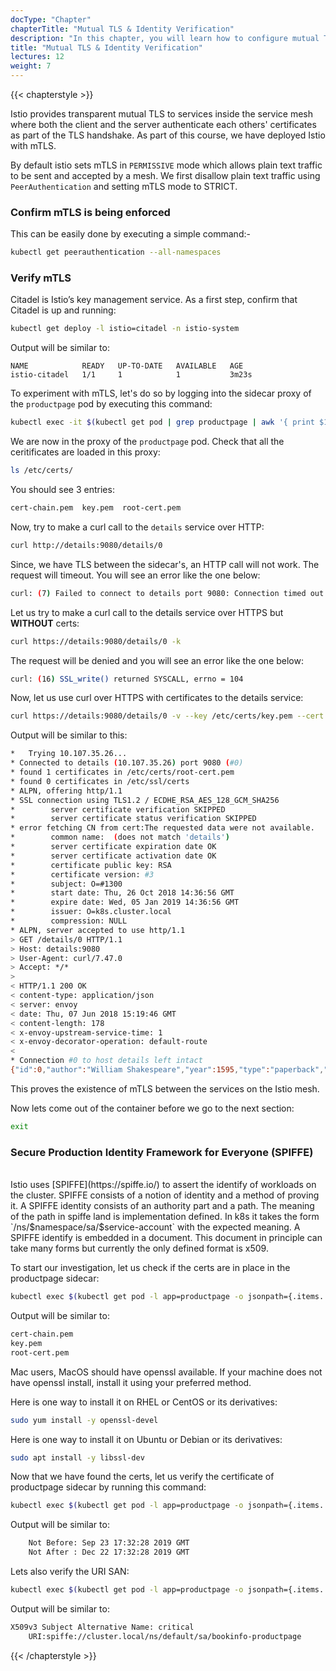 ```yaml
---
docType: "Chapter"
chapterTitle: "Mutual TLS & Identity Verification"
description: "In this chapter, you will learn how to configure mutual TLS in Istio to secure communication between services and verify their identities within the service mesh."
title: "Mutual TLS & Identity Verification"
lectures: 12
weight: 7
---
```


{{< chapterstyle >}}

Istio provides transparent mutual TLS to services inside the service mesh where both the client and the server authenticate each others' certificates as part of the TLS handshake. As part of this course, we have deployed Istio with mTLS.

By default istio sets mTLS in `PERMISSIVE` mode which allows plain text traffic to be sent and accepted by a mesh. We first disallow plain text traffic using `PeerAuthentication` and setting mTLS mode to STRICT.

### Confirm mTLS is being enforced

This can be easily done by executing a simple command:-

```sh
kubectl get peerauthentication --all-namespaces
```

### Verify mTLS

Citadel is Istio’s key management service. As a first step, confirm that Citadel is up and running:

```sh
kubectl get deploy -l istio=citadel -n istio-system
```

Output will be similar to:

```
NAME            READY   UP-TO-DATE   AVAILABLE   AGE
istio-citadel   1/1     1            1           3m23s
```

To experiment with mTLS, let's do so by logging into the sidecar proxy of the `productpage` pod by executing this command:

```sh
kubectl exec -it $(kubectl get pod | grep productpage | awk '{ print $1 }') -c istio-proxy -- /bin/bash
```

We are now in the proxy of the `productpage` pod. Check that all the ceritificates are loaded in this proxy:

```sh
ls /etc/certs/
```

You should see 3 entries:

```sh
cert-chain.pem  key.pem  root-cert.pem
```

Now, try to make a curl call to the `details` service over HTTP:

```sh
curl http://details:9080/details/0
```

Since, we have TLS between the sidecar's, an HTTP call will not work. The request will timeout. You will see an error like the one below:

```sh
curl: (7) Failed to connect to details port 9080: Connection timed out
```

Let us try to make a curl call to the details service over HTTPS but **WITHOUT** certs:

```sh
curl https://details:9080/details/0 -k
```

The request will be denied and you will see an error like the one below:

```sh
curl: (16) SSL_write() returned SYSCALL, errno = 104
```

Now, let us use curl over HTTPS with certificates to the details service:

```sh
curl https://details:9080/details/0 -v --key /etc/certs/key.pem --cert /etc/certs/cert-chain.pem --cacert /etc/certs/root-cert.pem -k
```

Output will be similar to this:

```sh
*   Trying 10.107.35.26...
* Connected to details (10.107.35.26) port 9080 (#0)
* found 1 certificates in /etc/certs/root-cert.pem
* found 0 certificates in /etc/ssl/certs
* ALPN, offering http/1.1
* SSL connection using TLS1.2 / ECDHE_RSA_AES_128_GCM_SHA256
*        server certificate verification SKIPPED
*        server certificate status verification SKIPPED
* error fetching CN from cert:The requested data were not available.
*        common name:  (does not match 'details')
*        server certificate expiration date OK
*        server certificate activation date OK
*        certificate public key: RSA
*        certificate version: #3
*        subject: O=#1300
*        start date: Thu, 26 Oct 2018 14:36:56 GMT
*        expire date: Wed, 05 Jan 2019 14:36:56 GMT
*        issuer: O=k8s.cluster.local
*        compression: NULL
* ALPN, server accepted to use http/1.1
> GET /details/0 HTTP/1.1
> Host: details:9080
> User-Agent: curl/7.47.0
> Accept: */*
>
< HTTP/1.1 200 OK
< content-type: application/json
< server: envoy
< date: Thu, 07 Jun 2018 15:19:46 GMT
< content-length: 178
< x-envoy-upstream-service-time: 1
< x-envoy-decorator-operation: default-route
<
* Connection #0 to host details left intact
{"id":0,"author":"William Shakespeare","year":1595,"type":"paperback","pages":200,"publisher":"PublisherA","language":"English","ISBN-10":"1234567890","ISBN-13":"123-1234567890"}
```

This proves the existence of mTLS between the services on the Istio mesh.

Now lets come out of the container before we go to the next section:

```sh
exit
```

### Secure Production Identity Framework for Everyone (SPIFFE)
<br />
Istio uses [SPIFFE](https://spiffe.io/) to assert the identify of workloads on the
cluster. SPIFFE consists of a notion of identity and a method of proving it. A SPIFFE
identity consists of an authority part and a path. The meaning of the path in spiffe land
is implementation defined. In k8s it takes the form `/ns/$namespace/sa/$service-account`
with the expected meaning. A SPIFFE identify is embedded in a document. This document in
principle can take many forms but currently the only defined format is x509.

To start our investigation, let us check if the certs are in place in the productpage sidecar:

```sh
kubectl exec $(kubectl get pod -l app=productpage -o jsonpath={.items..metadata.name}) -c istio-proxy -- ls /etc/certs
```

Output will be similar to:

```sh
cert-chain.pem
key.pem
root-cert.pem
```

Mac users, MacOS should have openssl available. If your machine does not have openssl install, install it using your preferred method.

Here is one way to install it on RHEL or CentOS or its derivatives:

```sh
sudo yum install -y openssl-devel
```

Here is one way to install it on Ubuntu or Debian or its derivatives:

```sh
sudo apt install -y libssl-dev
```

Now that we have found the certs, let us verify the certificate of productpage sidecar by running this command:

```sh
kubectl exec $(kubectl get pod -l app=productpage -o jsonpath={.items..metadata.name}) -c istio-proxy -- cat /etc/certs/cert-chain.pem | openssl x509 -text -noout  | grep Validity -A 2
```

Output will be similar to:

```sh
    Not Before: Sep 23 17:32:28 2019 GMT
    Not After : Dec 22 17:32:28 2019 GMT
```

Lets also verify the URI SAN:

```sh
kubectl exec $(kubectl get pod -l app=productpage -o jsonpath={.items..metadata.name}) -c istio-proxy -- cat /etc/certs/cert-chain.pem | openssl x509 -text -noout  | grep 'Subject Alternative Name' -A 1
```

Output will be similar to:

```sh
X509v3 Subject Alternative Name: critical
    URI:spiffe://cluster.local/ns/default/sa/bookinfo-productpage
```

{{< /chapterstyle >}}
